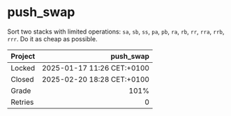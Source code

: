 # push_swap

Sort two stacks with limited operations: <code>sa</code>, <code>sb</code>, <code>ss</code>, <code>pa</code>, <code>pb</code>, <code>ra</code>, <code>rb</code>, <code>rr</code>, <code>rra</code>, <code>rrb</code>, <code>rrr</code>. Do it as cheap as possible.

| Project | push_swap                  |
|:--------|---------------------------:|
| Locked  | 2025-01-17 11:26 CET:+0100 |
| Closed  | 2025-02-20 18:28 CET:+0100 |
| Grade   | 101%                       |
| Retries | 0                          |
